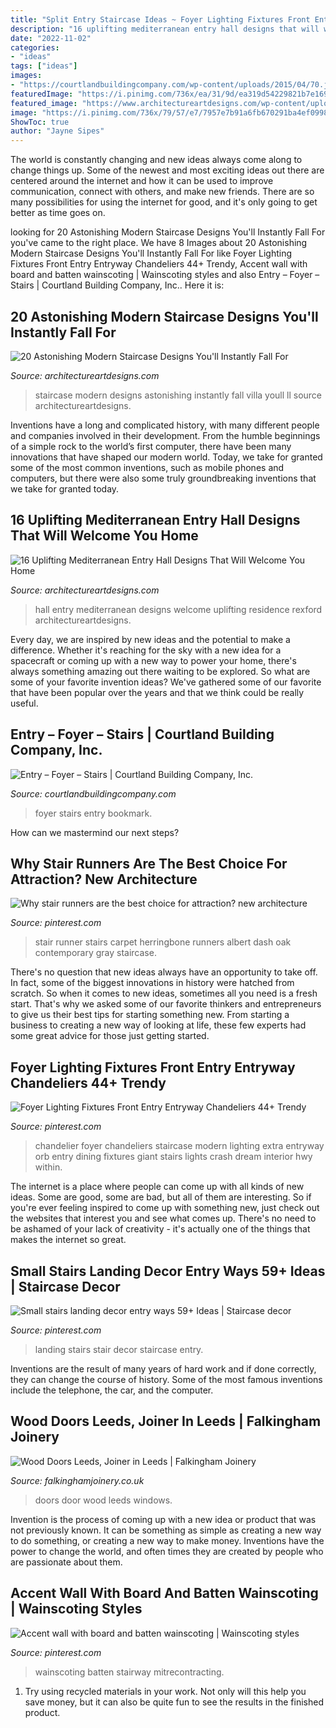 ```yaml
---
title: "Split Entry Staircase Ideas ~ Foyer Lighting Fixtures Front Entry Entryway Chandeliers 44+ Trendy"
description: "16 uplifting mediterranean entry hall designs that will welcome you home"
date: "2022-11-02"
categories:
- "ideas"
tags: ["ideas"]
images:
- "https://courtlandbuildingcompany.com/wp-content/uploads/2015/04/70.jpg"
featuredImage: "https://i.pinimg.com/736x/ea/31/9d/ea319d54229821b7e16998381349542e.jpg"
featured_image: "https://www.architectureartdesigns.com/wp-content/uploads/2016/06/20-Astonishing-Modern-Staircase-Designs-Youll-Instantly-Fall-For-13.jpg"
image: "https://i.pinimg.com/736x/79/57/e7/7957e7b91a6fb670291ba4ef0998a10e.jpg"
ShowToc: true
author: "Jayne Sipes"
---
```



The world is constantly changing and new ideas always come along to change things up. Some of the newest and most exciting ideas out there are centered around the internet and how it can be used to improve communication, connect with others, and make new friends. There are so many possibilities for using the internet for good, and it's only going to get better as time goes on.

	

		
looking for 20 Astonishing Modern Staircase Designs You&#039;ll Instantly Fall For you've came to the right place. We have 8 Images about 20 Astonishing Modern Staircase Designs You&#039;ll Instantly Fall For like Foyer Lighting Fixtures Front Entry Entryway Chandeliers 44+ Trendy, Accent wall with board and batten wainscoting | Wainscoting styles and also Entry – Foyer – Stairs | Courtland Building Company, Inc.. Here it is:
		
    
## 20 Astonishing Modern Staircase Designs You&#039;ll Instantly Fall For

<img loading=lazy src="https://www.architectureartdesigns.com/wp-content/uploads/2016/06/20-Astonishing-Modern-Staircase-Designs-Youll-Instantly-Fall-For-13.jpg" onerror="this.onerror=null;this.src='https://tse4.mm.bing.net/th?id=OIP.9tGu3XuAjt2zaFiqf-blhQHaE8&amp;pid=15.1';" alt="20 Astonishing Modern Staircase Designs You&#039;ll Instantly Fall For">

_Source: architectureartdesigns.com_

>staircase modern designs astonishing instantly fall villa youll ll source architectureartdesigns. 

	

Inventions have a long and complicated history, with many different people and companies involved in their development. From the humble beginnings of a simple rock to the world’s first computer, there have been many innovations that have shaped our modern world. Today, we take for granted some of the most common inventions, such as mobile phones and computers, but there were also some truly groundbreaking inventions that we take for granted today.

    
## 16 Uplifting Mediterranean Entry Hall Designs That Will Welcome You Home

<img loading=lazy src="https://www.architectureartdesigns.com/wp-content/uploads/2016/07/16-Uplifting-Mediterranean-Entry-Hall-Designs-That-Will-Welcome-You-Home-16.jpg" onerror="this.onerror=null;this.src='https://tse2.mm.bing.net/th?id=OIP.D4YDSJt4D4JbkF-LJaRIAQHaLH&amp;pid=15.1';" alt="16 Uplifting Mediterranean Entry Hall Designs That Will Welcome You Home">

_Source: architectureartdesigns.com_

>hall entry mediterranean designs welcome uplifting residence rexford architectureartdesigns. 

	

Every day, we are inspired by new ideas and the potential to make a difference. Whether it's reaching for the sky with a new idea for a spacecraft or coming up with a new way to power your home, there's always something amazing out there waiting to be explored. So what are some of your favorite invention ideas? We've gathered some of our favorite that have been popular over the years and that we think could be really useful.

    
## Entry – Foyer – Stairs | Courtland Building Company, Inc.

<img loading=lazy src="https://courtlandbuildingcompany.com/wp-content/uploads/2015/04/70.jpg" onerror="this.onerror=null;this.src='https://tse4.mm.bing.net/th?id=OIP.K4Ahod7qvYqotrEW1vnA2wHaLB&amp;pid=15.1';" alt="Entry – Foyer – Stairs | Courtland Building Company, Inc.">

_Source: courtlandbuildingcompany.com_

>foyer stairs entry bookmark. 

	

How can we mastermind our next steps?

    
## Why Stair Runners Are The Best Choice For Attraction? New Architecture

<img loading=lazy src="https://i.pinimg.com/736x/79/57/e7/7957e7b91a6fb670291ba4ef0998a10e.jpg" onerror="this.onerror=null;this.src='https://tse4.mm.bing.net/th?id=OIP._Z5-2J4C4kohUhDyqeF7tAHaJ3&amp;pid=15.1';" alt="Why stair runners are the best choice for attraction? new architecture">

_Source: pinterest.com_

>stair runner stairs carpet herringbone runners albert dash oak contemporary gray staircase. 

	

There's no question that new ideas always have an opportunity to take off. In fact, some of the biggest innovations in history were hatched from scratch. So when it comes to new ideas, sometimes all you need is a fresh start. That's why we asked some of our favorite thinkers and entrepreneurs to give us their best tips for starting something new. From starting a business to creating a new way of looking at life, these few experts had some great advice for those just getting started.

    
## Foyer Lighting Fixtures Front Entry Entryway Chandeliers 44+ Trendy

<img loading=lazy src="https://i.pinimg.com/736x/9a/6b/e3/9a6be35da51736af224984b6e4b12f55.jpg" onerror="this.onerror=null;this.src='https://tse4.mm.bing.net/th?id=OIP.wELkP1vxQRWsan4R56RQXAAAAA&amp;pid=15.1';" alt="Foyer Lighting Fixtures Front Entry Entryway Chandeliers 44+ Trendy">

_Source: pinterest.com_

>chandelier foyer chandeliers staircase modern lighting extra entryway orb entry dining fixtures giant stairs lights crash dream interior hwy within. 

	

The internet is a place where people can come up with all kinds of new ideas. Some are good, some are bad, but all of them are interesting. So if you're ever feeling inspired to come up with something new, just check out the websites that interest you and see what comes up. There's no need to be ashamed of your lack of creativity - it's actually one of the things that makes the internet so great.

    
## Small Stairs Landing Decor Entry Ways 59+ Ideas | Staircase Decor

<img loading=lazy src="https://i.pinimg.com/736x/ea/31/9d/ea319d54229821b7e16998381349542e.jpg" onerror="this.onerror=null;this.src='https://tse1.mm.bing.net/th?id=OIP.p1vST_X0P8kScZkejrpjPAAAAA&amp;pid=15.1';" alt="Small stairs landing decor entry ways 59+ Ideas | Staircase decor">

_Source: pinterest.com_

>landing stairs stair decor staircase entry. 

	

Inventions are the result of many years of hard work and if done correctly, they can change the course of history. Some of the most famous inventions include the telephone, the car, and the computer.

    
## Wood Doors Leeds, Joiner In Leeds | Falkingham Joinery

<img loading=lazy src="https://falkinghamjoinery.co.uk/wp-content/uploads/2020/08/front-door-8-1.jpg" onerror="this.onerror=null;this.src='https://tse1.mm.bing.net/th?id=OIP.yxbO4PITwHVTDaBwwZRG3gHaJ4&amp;pid=15.1';" alt="Wood Doors Leeds, Joiner in Leeds | Falkingham Joinery">

_Source: falkinghamjoinery.co.uk_

>doors door wood leeds windows. 

	

Invention is the process of coming up with a new idea or product that was not previously known. It can be something as simple as creating a new way to do something, or creating a new way to make money. Inventions have the power to change the world, and often times they are created by people who are passionate about them.

    
## Accent Wall With Board And Batten Wainscoting | Wainscoting Styles

<img loading=lazy src="https://i.pinimg.com/736x/c4/d9/0a/c4d90a9b4f8bd231b1a2ee8349d3fa0e.jpg" onerror="this.onerror=null;this.src='https://tse1.mm.bing.net/th?id=OIP._uJDzjJmog07IZf0avU8PwHaNJ&amp;pid=15.1';" alt="Accent wall with board and batten wainscoting | Wainscoting styles">

_Source: pinterest.com_

>wainscoting batten stairway mitrecontracting. 

	

1) Try using recycled materials in your work. Not only will this help you save money, but it can also be quite fun to see the results in the finished product.

